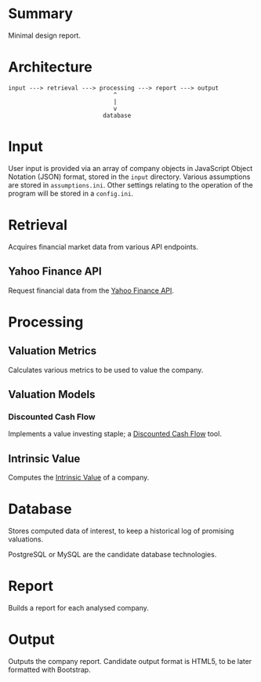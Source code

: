# Summary

Minimal design report.

# Architecture



    input ---> retrieval ---> processing ---> report ---> output
                                  ^
                                  | 
                                  v
                               database


# Input

User input is provided via an array of company objects in JavaScript Object Notation (JSON) format, stored in the
`input` directory. Various assumptions are stored in `assumptions.ini`. Other settings relating to the operation of the
program will be stored in a `config.ini`.

# Retrieval

Acquires financial market data from various API endpoints.

## Yahoo Finance API

Request financial data from the [Yahoo Finance API](https://rapidapi.com/sparior/api/yahoo-finance15).

# Processing

## Valuation Metrics

Calculates various metrics to be used to value the company.

## Valuation Models

### Discounted Cash Flow

Implements a value investing staple; a [Discounted Cash Flow](https://www.investopedia.com/terms/d/dcf.asp) tool.

## Intrinsic Value

Computes the [Intrinsic Value](https://www.investopedia.com/terms/i/intrinsicvalue.asp) of a company.

# Database

Stores computed data of interest, to keep a historical log of promising valuations.

PostgreSQL or MySQL are the candidate database technologies. 

# Report

Builds a report for each analysed company.

# Output

Outputs the company report. Candidate output format is HTML5, to be later formatted with Bootstrap.


